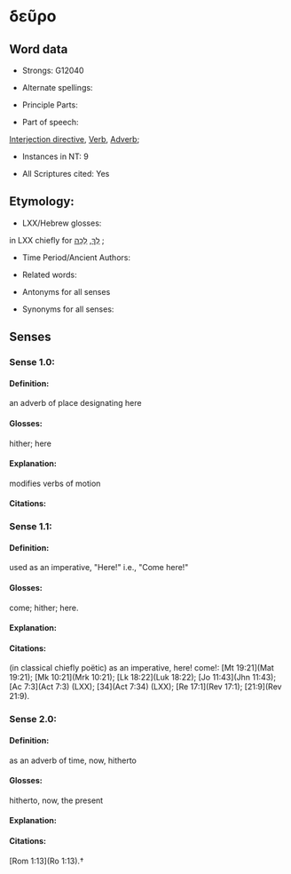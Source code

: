 # δεῦρο 

<!-- Status: S2=NeedsFinalCheck -->
<!-- Lexica used for edits:   -->

## Word data

* Strongs: G12040

* Alternate spellings:


* Principle Parts: 


* Part of speech: 

[Interjection directive](http://ugg.readthedocs.io/en/latest/interjection_directive.html), 
[Verb](http://ugg.readthedocs.io/en/latest/verb.html), 
[Adverb](http://ugg.readthedocs.io/en/latest/adverb.html); 

* Instances in NT: 9

* All Scriptures cited: Yes

## Etymology: 


* LXX/Hebrew glosses: 

in LXX chiefly for [לֵךְ](//en-uhl/????), [לֵכָה](//en-uhl/H3922) ; 

* Time Period/Ancient Authors: 


* Related words: 

* Antonyms for all senses

* Synonyms for all senses: 


## Senses 


### Sense  1.0: 

#### Definition: 

an adverb of place designating here

#### Glosses:

hither; here

#### Explanation:

modifies verbs of motion

#### Citations: 

 

### Sense  1.1: 

#### Definition: 

used as an imperative, "Here!" i.e., "Come here!"

#### Glosses: 

come; hither; here.

#### Explanation: 


#### Citations: 

(in classical chiefly poëtic) as an imperative, here! come!: [Mt 19:21](Mat 19:21); [Mk 10:21](Mrk 10:21); [Lk 18:22](Luk 18:22); [Jo 11:43](Jhn 11:43); [Ac 7:3](Act 7:3) (LXX); [34](Act 7:34) (LXX); [Re 17:1](Rev 17:1); [21:9](Rev 21:9). 



### Sense  2.0: 

#### Definition: 

as an adverb of time, now, hitherto

#### Glosses: 

hitherto, now, the present

#### Explanation: 


#### Citations: 

 [Rom 1:13](Ro 1:13).†




